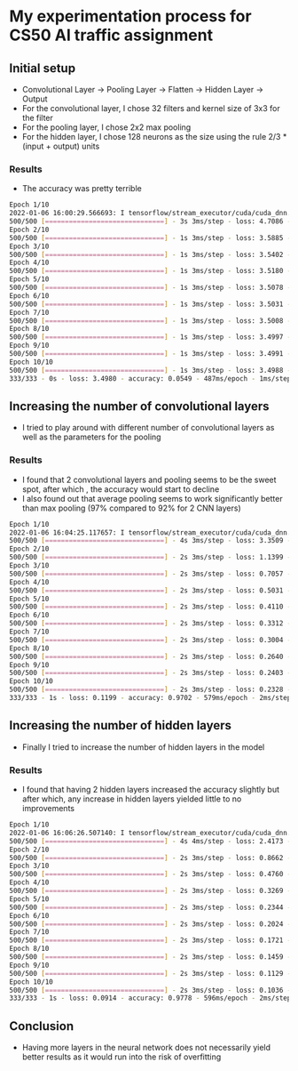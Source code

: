# My experimentation process for CS50 AI traffic assignment

## Initial setup
- Convolutional Layer -> Pooling Layer -> Flatten -> Hidden Layer -> Output
- For the convolutional layer, I chose 32 filters and kernel size of 3x3 for the filter
- For the pooling layer, I chose 2x2 max pooling 
- For the hidden layer, I chose 128 neurons as the size using the rule 2/3 * (input + output) units

### Results
- The accuracy was pretty terrible
```sh
Epoch 1/10
2022-01-06 16:00:29.566693: I tensorflow/stream_executor/cuda/cuda_dnn.cc:366] Loaded cuDNN version 8202
500/500 [==============================] - 3s 3ms/step - loss: 4.7086 - accuracy: 0.0534
Epoch 2/10
500/500 [==============================] - 1s 3ms/step - loss: 3.5885 - accuracy: 0.0566
Epoch 3/10
500/500 [==============================] - 1s 3ms/step - loss: 3.5402 - accuracy: 0.0572
Epoch 4/10
500/500 [==============================] - 1s 3ms/step - loss: 3.5180 - accuracy: 0.0572
Epoch 5/10
500/500 [==============================] - 1s 3ms/step - loss: 3.5078 - accuracy: 0.0572
Epoch 6/10
500/500 [==============================] - 1s 3ms/step - loss: 3.5031 - accuracy: 0.0567
Epoch 7/10
500/500 [==============================] - 1s 3ms/step - loss: 3.5008 - accuracy: 0.0572
Epoch 8/10
500/500 [==============================] - 1s 3ms/step - loss: 3.4997 - accuracy: 0.0572
Epoch 9/10
500/500 [==============================] - 1s 3ms/step - loss: 3.4991 - accuracy: 0.0561
Epoch 10/10
500/500 [==============================] - 1s 3ms/step - loss: 3.4988 - accuracy: 0.0572
333/333 - 0s - loss: 3.4980 - accuracy: 0.0549 - 487ms/epoch - 1ms/step
```

## Increasing the number of convolutional layers
- I tried to play around with different number of convolutional layers as well as the parameters for the pooling

### Results
- I found that 2 convolutional layers and pooling seems to be the sweet spot, after which , the accuracy would start to decline
- I also found out that average pooling seems to work significantly better than max pooling (97% compared to 92% for 2 CNN layers)
```sh
Epoch 1/10
2022-01-06 16:04:25.117657: I tensorflow/stream_executor/cuda/cuda_dnn.cc:366] Loaded cuDNN version 8202
500/500 [==============================] - 4s 3ms/step - loss: 3.3509 - accuracy: 0.3677
Epoch 2/10
500/500 [==============================] - 2s 3ms/step - loss: 1.1399 - accuracy: 0.6678
Epoch 3/10
500/500 [==============================] - 2s 3ms/step - loss: 0.7057 - accuracy: 0.7915
Epoch 4/10
500/500 [==============================] - 2s 3ms/step - loss: 0.5031 - accuracy: 0.8524
Epoch 5/10
500/500 [==============================] - 2s 3ms/step - loss: 0.4110 - accuracy: 0.8788
Epoch 6/10
500/500 [==============================] - 2s 3ms/step - loss: 0.3312 - accuracy: 0.9010
Epoch 7/10
500/500 [==============================] - 2s 3ms/step - loss: 0.3004 - accuracy: 0.9108
Epoch 8/10
500/500 [==============================] - 2s 3ms/step - loss: 0.2640 - accuracy: 0.9228
Epoch 9/10
500/500 [==============================] - 2s 3ms/step - loss: 0.2403 - accuracy: 0.9295
Epoch 10/10
500/500 [==============================] - 2s 3ms/step - loss: 0.2328 - accuracy: 0.9331
333/333 - 1s - loss: 0.1199 - accuracy: 0.9702 - 579ms/epoch - 2ms/step
```

## Increasing the number of hidden layers
- Finally I tried to increase the number of hidden layers in the model

### Results
- I found that having 2 hidden layers increased the accuracy slightly but after which, any increase in hidden layers yielded little to no improvements
```sh
Epoch 1/10
2022-01-06 16:06:26.507140: I tensorflow/stream_executor/cuda/cuda_dnn.cc:366] Loaded cuDNN version 8202
500/500 [==============================] - 4s 4ms/step - loss: 2.4173 - accuracy: 0.4032
Epoch 2/10
500/500 [==============================] - 2s 3ms/step - loss: 0.8662 - accuracy: 0.7433
Epoch 3/10
500/500 [==============================] - 2s 3ms/step - loss: 0.4760 - accuracy: 0.8591
Epoch 4/10
500/500 [==============================] - 2s 3ms/step - loss: 0.3269 - accuracy: 0.9046
Epoch 5/10
500/500 [==============================] - 2s 3ms/step - loss: 0.2344 - accuracy: 0.9298
Epoch 6/10
500/500 [==============================] - 2s 3ms/step - loss: 0.2024 - accuracy: 0.9426
Epoch 7/10
500/500 [==============================] - 2s 3ms/step - loss: 0.1721 - accuracy: 0.9493
Epoch 8/10
500/500 [==============================] - 2s 3ms/step - loss: 0.1459 - accuracy: 0.9595
Epoch 9/10
500/500 [==============================] - 2s 3ms/step - loss: 0.1129 - accuracy: 0.9661
Epoch 10/10
500/500 [==============================] - 2s 3ms/step - loss: 0.1036 - accuracy: 0.9713
333/333 - 1s - loss: 0.0914 - accuracy: 0.9778 - 596ms/epoch - 2ms/step
```

## Conclusion
- Having more layers in the neural network does not necessarily yield better results as it would run into the risk of overfitting